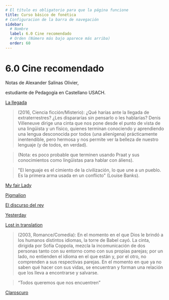 ```yaml
---
# El título es obligatorio para que la página funcione
title: Curso básico de fonética
# Configuracion de la barra de navegación
sidebar:
  # Nombre
  label: 6.0 Cine recomendado
  # Orden (Número más bajo aparece más arriba)
  order: 60
---
```

# 6.0 Cine recomendado

Notas de Alexander Salinas Olivier,

estudiante de Pedagogía en Castellano USACH.

[La llegada](https://www.filmaffinity.com/cl/film420650.html) 

> (2016, Ciencia ficción/Misterio):
> ¿Qué harías ante la llegada de extraterrestres? ¿Les dispararías sin pensarlo o les hablarías?
> Denis Villeneuve dirige una cinta que nos pone desde el punto de vista de una lingüista y un físico, quienes terminan conociendo y
 aprendiendo una lengua desconocida por todos (una alienígena) prácticamente inentendible, pero hermosa y nos permite ver la belleza de nuestro lenguaje (y de todos, en verdad).

> (Nota: es poco probable que terminen usando Praat y sus conocimientos como lingüistas para hablar con áliens).

> "El lenguaje es el cimiento de la civilización, lo que une a un pueblo. Es la primera arma usada en un conflicto" (Louise Banks).

[My fair Lady](https://www.filmaffinity.com/cl/film317417.html)

[Pigmalion](https://www.youtube.com/watch?v=QPpXKbg9a80)

[El discurso del rey](https://www.filmaffinity.com/cl/film968462.html)

[Yesterday](https://www.filmaffinity.com/cl/film476862.html)

[Lost in translation](https://www.filmaffinity.com/cl/film587836.html)

> (2003, Romance/Comedia):
> En el momento en el que Dios le brindó a los humanos distintos idiomas, la torre de Babel cayó.
> La cinta, dirigida por Sofía Coppola, mezcla la incomunicación de dos personas tanto con su entorno como con sus propias parejas; por un  lado, no entienden el idioma en el que están y, por el otro, no comprenden a sus respectivas parejas. En el momento en que ya no saben qué hacer con sus vidas, se encuentran y forman una relación que los lleva a encontrarse y salvarse.

> “Todos queremos que nos encuentren”

[Claroscuro](https://periodicoirreverentes.org/2017/07/03/claroscuro/)
